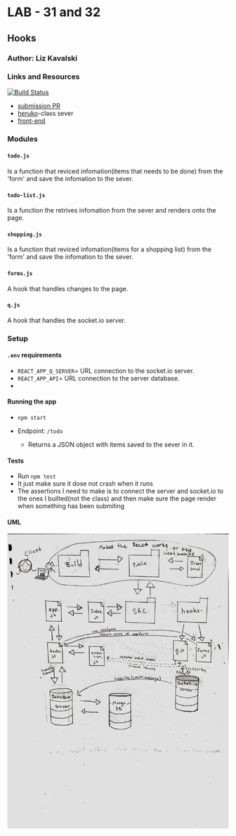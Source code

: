 # LAB - 31 and 32

## Hooks

### Author: Liz Kavalski

### Links and Resources
[![Build Status](https://travis-ci.com/lizkavalski/lab-32-hooks.svg?branch=master)](https://travis-ci.com/lizkavalski/lab-32-hooks)
- [submission PR](https://github.com/lizkavalski/lab-32-hooks/pull/3)
- [heruko](https://api-401n13.herokuapp.com/api/v1/todo)-class sever
- [front-end](https://5d8997e4807961ca6d7212d7--lab-32-hooks.netlify.com/)

### Modules

#### `todo.js`

Is a function that reviced infomation(items that needs to be done) from the 'form' and save the infomation to the sever.

#### `todo-list.js`

Is a function the retrives infomation from the sever and renders onto the page.

#### `shopping.js`

Is a function that reviced infomation(items for a shopping list) from the 'form' and save the infomation to the sever.

#### `forms.js`

A hook that handles changes to the page.

#### `q.js`

A hook that handles the socket.io server.

### Setup

#### `.env` requirements
- `REACT_APP_Q_SERVER`= URL connection to the socket.io server.
- `REACT_APP_API`= URL connection to the server database.
- 

#### Running the app

- `npm start`
- Endpoint: `/todo`

  - Returns a JSON object with items saved to the sever in it.

#### Tests

- Run `npm test`
- It just make sure it dose not crash when it runs
- The assertions I need to make is to connect the server and socket.io to the ones I builted(not the class) and then make sure the page render when something has been submiting

#### UML

![UML lab-32](UMLlab-32.jpg)
